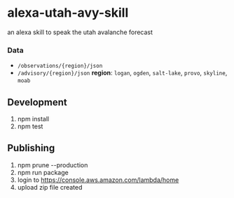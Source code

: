 # alexa-utah-avy-skill

an alexa skill to speak the utah avalanche forecast

### Data
- `/observations/{region}/json`
- `/advisory/{region}/json`
**region**: `logan`, `ogden`, `salt-lake`, `provo`, `skyline`, `moab`

## Development

1. npm install
1. npm test

## Publishing

1. npm prune --production
1. npm run package
1. login to https://console.aws.amazon.com/lambda/home
1. upload zip file created
